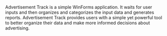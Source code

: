 Advertisement Track is a simple WinForms application. It waits for user inputs and then organizes and categorizes the input data and generates reports. Advertisement Track provides users with a simple yet powerful tool to better organize their data and make more informed decisions about advertising.
